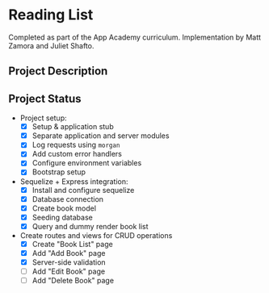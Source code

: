 # Reading List
Completed as part of the App Academy curriculum. Implementation by Matt Zamora and Juliet Shafto.

## Project Description

## Project Status
- Project setup:
    - [x] Setup & application stub
    - [x] Separate application and server modules
    - [x] Log requests using `morgan`
    - [x] Add custom error handlers
    - [x] Configure environment variables
    - [x] Bootstrap setup
- Sequelize + Express integration:
    - [x] Install and configure sequelize
    - [x] Database connection
    - [x] Create book model
    - [x] Seeding database
    - [x] Query and dummy render book list
- Create routes and views for CRUD operations
    - [x] Create "Book List" page
    - [x] Add "Add Book" page
    - [x] Server-side validation
    - [ ] Add "Edit Book" page
    - [ ] Add "Delete Book" page
